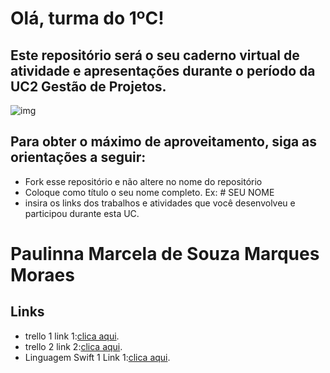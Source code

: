 # Olá, turma do 1ºC! 
## Este repositório será o seu caderno virtual de atividade e apresentações durante o período da UC2 Gestão de Projetos. 

![img](https://blog.acelerato.com/wp-content/uploads/2020/08/5-beneficios-da-gesta%CC%83o-de-projetos-para-a-sua-empresa-1200x640.png)

## Para obter o máximo de aproveitamento, siga as orientações a seguir:

- Fork esse repositório e não altere no nome do repositório
- Coloque como título o seu nome completo. Ex: # SEU NOME
- insira os links dos trabalhos e atividades que você desenvolveu e participou durante esta UC.


# Paulinna Marcela de Souza Marques Moraes

## Links

- trello 1 link 1:[clica aqui](https://trello.com/b/dCTrS5Hn/meu-planejamento).
- trello 2 link 2:[clica aqui](https://trello.com/invite/b/dCTrS5Hn/ATTIdf925c8cb31907371d89bb1398f705f91FA7ED14/meu-planejamento).
- Linguagem Swift 1 Link 1:[clica aqui](https://www.canva.com/design/DAGE1QmbvAk/JbHnHo2CwcOJXQ7Ftqz6_A/edit?utm_content=DAGE1QmbvAk&utm_campaign=designshare&utm_medium=link2&utm_source=sharebutton).

